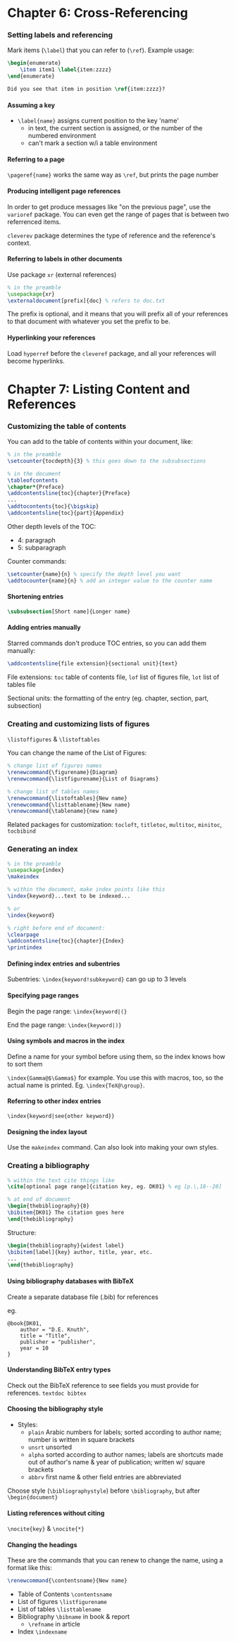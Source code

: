 # Chapter 6: Cross-Referencing

### Setting labels and referencing

Mark items (`\label`) that you can refer to (`\ref`). Example usage:

```latex
\begin{enumerate}
    \item item1 \label{item:zzzz}
\end{enumerate}

Did you see that item in position \ref{item:zzzz}?
```


#### Assuming a key

* `\label{name}` assigns current position to the key 'name'
    - in text, the current section is assigned, or the number of the numbered environment
    - can't mark a section w/i a table environment


#### Referring to a page

`\pageref{name}` works the same way as `\ref`, but prints the page number


#### Producing intelligent page references

In order to get produce messages like "on the previous page", use the `varioref` package. You can even get the range of pages that is between two referrenced items.

`cleverev` package determines the type of reference and the reference's context.


#### Referring to labels in other documents

Use package `xr` (external references)

```latex
% in the preamble
\usepackage{xr}
\externaldocument[prefix]{doc} % refers to doc.txt
```

The prefix is optional, and it means that you will prefix all of your references to that document with whatever you set the prefix to be.


#### Hyperlinking your references

Load `hyperref` before the `cleveref` package, and all your references will become hyperlinks.


# Chapter 7: Listing Content and References

### Customizing the table of contents

You can add to the table of contents within your document, like:

```latex
% in the preamble
\setcounter{tocdepth}{3} % this goes down to the subsubsections

% in the document
\tableofcontents
\chapter*{Preface}
\addcontentsline{toc}{chapter}{Preface}
...
\addtocontents{toc}{\bigskip}
\addcontentsline{toc}{part}{Appendix}
```

Other depth levels of the TOC:
* 4: paragraph
* 5: subparagraph

Counter commands:

```latex
\setcounter{name}{n} % specify the depth level you want
\addtocounter{name}{n} % add an integer value to the counter name
```


#### Shortening entries

```latex
\subsubsection[Short name]{Longer name}
```


#### Adding entries manually

Starred commands don't produce TOC entries, so you can add them manually:

```latex
\addcontentsline{file extension}{sectional unit}{text}
```

File extensions: `toc` table of contents file, `lof` list of figures file, `lot` list of tables file

Sectional units: the formatting of the entry (eg. chapter, section, part, subsection)


### Creating and customizing lists of figures

`\listoffigures` & `\listoftables`

You can change the name of the List of Figures:

```latex
% change list of figures names
\renewcommand{\figurename}{Diagram}
\renewcommand{\listfigurename}{List of Diagrams}

% change list of tables names
\renewcommand{\listoftables}{New name}
\renewcommand{\listtablename}{New name}
\renewcommand{\tablename}{new name}
```

Related packages for customization: `tocloft`, `titletoc`, `multitoc`, `minitoc`, `tocbibind`


### Generating an index

```latex
% in the preamble
\usepackage{index}
\makeindex

% within the document, make index points like this
\index{keyword}...text to be indexed...

% or
\index{keyword}

% right before end of document:
\clearpage
\addcontentsline{toc}{chapter}{Index}
\printindex
```


#### Defining index entries and subentries

Subentries: `\index{keyword!subkeyword}` can go up to 3 levels


#### Specifying page ranges

Begin the page range: `\index{keyword|(}`

End the page range: `\index{keyword|)}`


#### Using symbols and macros in the index

Define a name for your symbol before using them, so the index knows how to sort them

`\index{Gamma@$\Gamma$}` for example. You use this with macros, too, so the actual name is printed. Eg. `\index{TeX@\group}`.


#### Referring to other index entries

`\index{keyword|see{other keyword}}`


#### Designing the index layout

Use the `makeindex` command. Can also look into making your own styles.


### Creating a bibliography

```latex
% within the text cite things like
\cite[optional page range]{citation key, eg. DK01} % eg [p.\,18--20]

% at end of document
\begin{thebibliography}{8}
\bibitem{DK01} The citation goes here
\end{thebibliography}
```

Structure:

```latex
\begin{thebibliography}{widest label}
\bibitem[label]{key} author, title, year, etc.
...
\end{thebibliography}
```


#### Using bibliography databases with BibTeX

Create a separate database file (.bib) for references

eg.
```
@book{DK01,
    author = "D.E. Knuth",
    title = "Title",
    publisher = "publisher",
    year = 10
}
```


#### Understanding BibTeX entry types

Check out the BibTeX reference to see fields you must provide for references. `textdoc bibtex`


#### Choosing the bibliography style

* Styles:
    - `plain` Arabic numbers for labels; sorted according to author name; number is written in square brackets
    - `unsrt` unsorted
    - `alpha` sorted according to author names; labels are shortcuts made out of author's name & year of publication; written w/ square brackets
    - `abbrv` first name & other field entries are abbreviated

Choose style (`\bibliographystyle`) before `\bibliography`, but after `\begin{document}`


#### Listing references without citing

`\nocite{key}` & `\nocite{*}`


#### Changing the headings

These are the commands that you can renew to change the name, using a format like this:

```latex
\renewcommand{\contentsname}{New name}
```

* Table of Contents `\contentsname`
* List of figures `\listfigurename`
* List of tables `\listtablename`
* Bibliography `\bibname` in book & report
    - `\refname` in article
* Index `\indexname`
